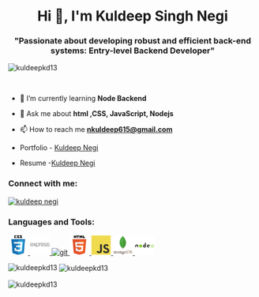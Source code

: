 <h1 align="center">Hi 👋, I'm Kuldeep Singh Negi</h1>
<h3 align="center">"Passionate about developing robust and efficient back-end systems: Entry-level Backend Developer"</h3>

<p align="left"> <img src="https://komarev.com/ghpvc/?username=kuldeepkd13&label=Profile%20views&color=0e75b6&style=flat" alt="kuldeepkd13" /> </p>

<p align="left"> <a href="https://twitter.com/" target="blank"><img src="https://img.shields.io/twitter/follow/?logo=twitter&style=for-the-badge" alt="" /></a> </p>

- 🌱 I’m currently learning **Node Backend**

- 💬 Ask me about **html ,CSS, JavaScript, Nodejs**

- 📫 How to reach me **nkuldeep615@gmail.com**

- <p>Portfolio - <a href="https://kuldeepkd13.github.io/">Kuldeep Negi</a></p>

- <p>Resume -<a href="https://drive.google.com/file/d/16JrcbczRe513_FSivXWaQdbFUyytkddO/view?usp=share_link">Kuldeep Negi</a></p>

<h3 align="left">Connect with me:</h3>
<p align="left">
<a href="https://linkedin.com/in/kuldeep negi" target="blank"><img align="center" src="https://raw.githubusercontent.com/rahuldkjain/github-profile-readme-generator/master/src/images/icons/Social/linked-in-alt.svg" alt="kuldeep negi" height="30" width="40" /></a>
</p>

<h3 align="left">Languages and Tools:</h3>
<p align="left"> <a href="https://www.w3schools.com/css/" target="_blank" rel="noreferrer"> <img src="https://raw.githubusercontent.com/devicons/devicon/master/icons/css3/css3-original-wordmark.svg" alt="css3" width="40" height="40"/> </a> <a href="https://expressjs.com" target="_blank" rel="noreferrer"> <img src="https://raw.githubusercontent.com/devicons/devicon/master/icons/express/express-original-wordmark.svg" alt="express" width="40" height="40"/> </a> <a href="https://git-scm.com/" target="_blank" rel="noreferrer"> <img src="https://www.vectorlogo.zone/logos/git-scm/git-scm-icon.svg" alt="git" width="40" height="40"/> </a> <a href="https://www.w3.org/html/" target="_blank" rel="noreferrer"> <img src="https://raw.githubusercontent.com/devicons/devicon/master/icons/html5/html5-original-wordmark.svg" alt="html5" width="40" height="40"/> </a> <a href="https://developer.mozilla.org/en-US/docs/Web/JavaScript" target="_blank" rel="noreferrer"> <img src="https://raw.githubusercontent.com/devicons/devicon/master/icons/javascript/javascript-original.svg" alt="javascript" width="40" height="40"/> </a> <a href="https://www.mongodb.com/" target="_blank" rel="noreferrer"> <img src="https://raw.githubusercontent.com/devicons/devicon/master/icons/mongodb/mongodb-original-wordmark.svg" alt="mongodb" width="40" height="40"/> </a> <a href="https://nodejs.org" target="_blank" rel="noreferrer"> <img src="https://raw.githubusercontent.com/devicons/devicon/master/icons/nodejs/nodejs-original-wordmark.svg" alt="nodejs" width="40" height="40"/> </a> </p>

<p><img align="left" src="https://github-readme-stats.vercel.app/api/top-langs?username=kuldeepkd13&show_icons=true&locale=en&layout=compact" alt="kuldeepkd13" /></p>

<p>&nbsp;<img align="center" src="https://github-readme-stats.vercel.app/api?username=kuldeepkd13&show_icons=true&locale=en" alt="kuldeepkd13" /></p>

<p><img align="center" src="https://github-readme-streak-stats.herokuapp.com/?user=kuldeepkd13&" alt="kuldeepkd13" /></p>
